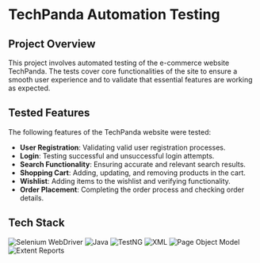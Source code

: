 # TechPanda Automation Testing

## Project Overview
This project involves automated testing of the e-commerce website TechPanda. The tests cover core functionalities of the site to ensure a smooth user experience and to validate that essential features are working as expected.

## Tested Features
The following features of the TechPanda website were tested:
- **User Registration**: Validating valid user registration processes.
- **Login**: Testing successful and unsuccessful login attempts.
- **Search Functionality**: Ensuring accurate and relevant search results.
- **Shopping Cart**: Adding, updating, and removing products in the cart.
- **Wishlist**: Adding items to the wishlist and verifying functionality.
- **Order Placement**: Completing the order process and checking order details.

## Tech Stack
![Selenium WebDriver](https://img.shields.io/badge/Selenium_WebDriver-43B02A?style=flat-square&logo=selenium&logoColor=white)
![Java](https://img.shields.io/badge/Java-007396?style=flat-square&logo=java&logoColor=white)
![TestNG](https://img.shields.io/badge/TestNG-DC322F?style=flat-square&logo=testng&logoColor=white)
![XML](https://img.shields.io/badge/XML-FF8C00?style=flat-square&logo=xml&logoColor=white)
![Page Object Model](https://img.shields.io/badge/Page_Object_Model-4CAF50?style=flat-square&logo=git&logoColor=white)
![Extent Reports](https://img.shields.io/badge/Extent_Reports-FF6347?style=flat-square&logo=github&logoColor=white)
